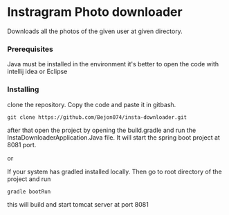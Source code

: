 # Instragram Photo downloader

Downloads all the photos of the given user at given directory.


### Prerequisites

Java must be installed in the environment
it's better to open the code with intellij idea or Eclipse 

### Installing

clone the repository. Copy the code and paste it in gitbash.
```
git clone https://github.com/Bejon074/insta-downloader.git
```
after that open the project by opening the build.gradle and run the InstaDownloaderApplication.Java
file. It will start the spring boot project at 8081 port.

or

If your system has gradled installed locally. Then go to root directory of the project and run

```
gradle bootRun
```

this will build and start tomcat server at port 8081


